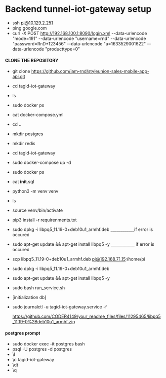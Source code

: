 # Backend tunnel-iot-gateway setup

- ssh pi@10.129.2.251
- ping google.com
- curl -X POST http://192.168.100.1:8090/login.xml --data-urlencode "mode=191" --data-urlencode "username=rnd" --data-urlencode "password=RnD*123456" --data-urlencode "a=1633529001622" --data-urlencode "producttype=0"
#### CLONE THE REPOSITORY
  - git clone https://github.com/iam-rnd/styleunion-sales-mobile-app-api.git
  - cd tagid-iot-gateway
  - ls
  - sudo docker ps
  - cat docker-compose.yml
  - cd ..
  - mkdir  postgres
  - mkdir redis
  - cd tagid-iot-gateway
  - sudo docker-compose up -d
  - sudo docker ps
  - cat __init__.sql
  - python3 -m venv venv
  - ls
  - source venv/bin/activate
  - pip3 install -r requirenments.txt
  - sudo dpkg -i libpq5_11.19-0+deb10u1_armhf.deb        ____________if error is occured
  - sudo apt-get update && apt-get install libpq5 -y     ____________ if error is occured
  - scp libpq5_11.19-0+deb10u1_armhf.deb pi@192.168.71.15:/home/pi
  - sudo dpkg -i libpq5_11.19-0+deb10u1_armhf.deb
  -  sudo apt-get update && apt-get install libpq5 -y
  - sudo bash run_service.sh
  - [initialization db]
  - sudo journalctl -u tagid-iot-gateway.service -f

    https://github.com/CODER4149/your_readme_files/files/11295465/libpq5_11.19-0%2Bdeb10u1_armhf.zip
#### postgres prompt
  - sudo docker exec -it postgres bash
  - psql -U postgres -d postgres
  - \l
  - \c tagid-iot-gateway
  - \dt
  - \q

